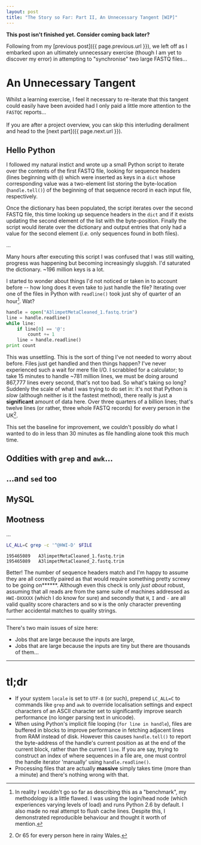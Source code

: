 ```yaml
---
layout: post
title: "The Story so Far: Part II, An Unnecessary Tangent [WIP]"
---
```


<p class="message"><b>This post isn't finished yet. Consider coming back later?</b></p>

Following from my [previous post]({{ page.previous.url }}), we left off as I embarked upon an ultimately unnecessary
exercise (though I am yet to discover my error) in attempting to "synchronise" two large FASTQ files...

# An Unnecessary Tangent
Whilst a learning exercise, I feel it necessary to re-iterate that this tangent could easily have been avoided had I only paid a little more attention to the `FASTQC` reports...<br /><br />
If you are after a project overview, you can skip this interluding derailment and head to the [next part]({{ page.next.url }}).

## Hello Python
I followed my natural instict and wrote up a small Python script to iterate over the contents of the first
FASTQ file, looking for sequence headers (lines beginning with `@`) which were inserted as keys in a `dict`
whose corresponding value was a two-element list storing the byte-location (`handle.tell()`) of the beginning
of that sequence record in each input file, respectively.

Once the dictionary has been populated, the script iterates over the second FASTQ file, this time looking up sequence headers in the `dict` and if it exists updating the second element of the list with the byte-position.
Finally the script would iterate over the dictionary and output entries that only had a value for the second
element (*i.e.* only sequences found in both files).

...

Many hours after
executing this script I was confused that I was still waiting, progress was happening but becoming increasingly
sluggish. I'd saturated the dictionary. ~196 million keys is a lot.

I started to wonder about things I'd not noticed or taken in to account before -- how long does it even take to just
handle the file? Iterating over one of the files in Python with `readline()` took just shy of quarter of an hour[^1].
Wat?

```python
handle = open("A3limpetMetaCleaned_1.fastq.trim")
line = handle.readline()
while line:
    if line[0] == '@':
        count += 1
    line = handle.readline()
print count 
```

This was unsettling. This is the sort of thing I've not needed to worry about before. Files just get handled and
then things happen? I've never experienced such a wait for mere file I/O. I scrabbled for a calculator; to take 15 minutes to
handle ~781 million lines, we must be doing around 867,777 lines every second, that's not too bad. So what's taking
so long? Suddenly the scale of what I was trying to do set in: it's not that Python is *slow* (although neither is it the
fastest method), there really is just a **significant** amount of data here. Over three quarters of a billion
lines; that's twelve lines (or rather, three whole FASTQ records) for every person in the UK[^2].

This set the baseline for improvement, we couldn't possibly do what I wanted to do in less than 30 minutes as file
handling alone took this much time.

## Oddities with `grep` and `awk`...

## ...and `sed` too

## MySQL

## Mootness
...
```bash
LC_ALL=C grep -c '^@HWI-D' $FILE
```
```
195465089   A3limpetMetaCleaned_1.fastq.trim
195465089   A3limpetMetaCleaned_2.fastq.trim
```

Better! The number of sequence headers match and I'm happy to assume they are all correctly paired
as that would require something pretty screwy to be going on\*\*\*\*\*\*.
Although even this check is only *just about* robust, assuming that all reads are from the same suite
of machines addressed as `HWI-DXXXXX` (which I do know for sure) 
and secondly that `H`, `I` and `-` are all valid quality score
characters and so `W` is the only character preventing further accidental matches to quality strings.


* * *

There's two main issues of size here:
* Jobs that are large because the inputs are large,
* Jobs that are large because the inputs are tiny but there are thousands of them...

* * *

# tl;dr
* If your system `locale` is set to `UTF-8` (or such), prepend `LC_ALL=C` to commands like `grep` and `awk` to override localisation settings and expect characters of an ASCII character set to significantly improve search performance (no longer parsing text in unicode).
* When using Python's implicit file looping (`for line in handle`), files are buffered in blocks to improve performance in fetching adjacent lines from RAM instead of disk. However this causes `handle.tell()` to report the byte-address of the handle's current position as at the end of the current block, rather than the current `line`. If you are say, trying to construct an index of where sequences in a file are, one must control the handle iterator 'manually' using `handle.readline()`.
* Processing files that are actually **massive** simply takes time (more than a minute) and there's nothing wrong with that.


[^1]: In reality I wouldn't go so far as describing this as a "benchmark", my methodology is a little flawed. I was using the login/head node (which experiences varying levels of load) and runs Python 2.6 by default. I also made no real attempt to flush cache lines. Despite this, I demonstrated reproducible behaviour and thought it worth of mention.

[^2]: Or 65 for every person here in rainy Wales.
